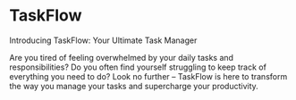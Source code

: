# TaskFlow

Introducing TaskFlow: Your Ultimate Task Manager

Are you tired of feeling overwhelmed by your daily tasks and responsibilities? Do you often find yourself struggling to keep track of everything you need to do? Look no further – TaskFlow is here to transform the way you manage your tasks and supercharge your productivity.
